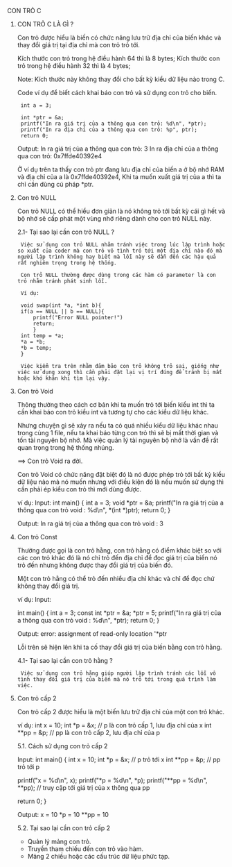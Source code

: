 CON TRỎ C

1. CON TRỎ C LÀ GÌ ?

    Con trỏ được hiểu là biến có chức năng lưu trữ địa chỉ của biến khác và thay đổi giá trị tại địa chỉ mà con trỏ trỏ tới.

    Kích thước con trỏ trong hệ điều hành 64 thì là 8 bytes;
    Kích thước con trỏ trong hệ điều hành 32 thì là 4 bytes;

    Note: Kích thước này không thay đổi cho bất kỳ kiểu dữ liệu nào trong C.

    Code ví dụ để biết cách khai báo con trỏ và sử dụng con trỏ cho biến.
        
        int a = 3;
        
        int *ptr = &a;
        printf("In ra giá trị của a thông qua con trỏ: %d\n", *ptr);
        printf("In ra địa chỉ của a thông qua con trỏ: %p", ptr);
        return 0;

    Output:
        In ra giá trị của a thông qua con trỏ: 3
        In ra địa chỉ của a thông qua con trỏ: 0x7ffde40392e4

    Ở ví dụ trên ta thấy con trỏ ptr đang lưu địa chỉ của biến a ở bộ nhớ RAM và địa chỉ của a là 0x7ffde40392e4, Khi ta muốn xuất giá trị của a thì ta chỉ cần dùng cú pháp *ptr.

2. Con trỏ NULL 

    Con trỏ NULL có thể hiểu đơn giản là nó không trỏ tới bất kỳ cái gì hết và bộ nhớ sẽ cấp phát một vùng nhớ riêng dành cho con trỏ NULL này.

    2.1- Tại sao lại cần con trỏ NULL ?

        Việc sử dụng con trỏ NULL nhằm tránh việc trong lúc lập trình hoặc so xuất của coder mà con trỏ vô tình trỏ tới một địa chỉ nào đó mà người lập trình không hay biết mà lỗi này sẽ dẫn đến các hậu quả rất nghiêm trọng trong hệ thống.

        Con trỏ NULL thường được dùng trong các hàm có parameter là con trỏ nhằm tránh phát sinh lỗi.

        Ví dụ:

        void swap(int *a, *int b){
        if(a == NULL || b == NULL){
            printf("Error NULL pointer!")
            return;
            }   
        int temp = *a;
        *a = *b;
        *b = temp;
        }

        Việc kiểm tra trên nhằm đảm bảo con trỏ không trỏ sai, giống như việc sử dụng xong thì cần phải đặt lại vị trí đúng để tránh bị mất hoặc khó khăn khi tìm lại vậy.

3. Con trỏ Void

    Thông thường theo cách cơ bản khi ta muốn trỏ tới biến kiểu int thì ta cần khai báo con trỏ kiểu int và tương tự cho các kiểu dữ liệu khác.

    Nhưng chuyện gì sẽ xảy ra nếu ta có quá nhiều kiểu dữ liệu khác nhau trong cùng 1 file, nếu ta khai báo từng con trỏ thì sẽ bị mất thời gian và tốn tài nguyên bộ nhớ. Mà việc quản lý tài nguyên bộ nhớ là vấn đề rất quan trọng trong hệ thống nhúng. 

    ==> Con trỏ Void ra đời.

    Con trỏ Void có chức năng đặt biệt đó là nó được phép trỏ tới bất kỳ kiểu dữ liệu nào mà nó muốn nhưng với điều kiện đó là nếu muốn sử dụng thì cần phải ép kiểu con trỏ thì mới dùng được.

    ví dụ:
    Input:
    int main() {
    int a = 3;
    void *ptr = &a;
    printf("In ra giá trị của a thông qua con trỏ void : %d\n", *(int *)ptr);
    return 0;
    }

    Output:
    In ra giá trị của a thông qua con trỏ void : 3

4. Con trỏ Const

    Thường được gọi là con trỏ hằng, con trỏ hằng có điểm khác biệt so với các con trỏ khác đó là nó chỉ trỏ đến địa chỉ để đọc giá trị của biến nó trỏ đến nhưng không được thay đổi giá trị của biến đó.

    Một con trỏ hằng có thể trỏ đến nhiều địa chỉ khác và chỉ để đọc chứ không thay đổi giá trị.

    ví dụ:
    Input:

    int main() {
    int a = 3;
    const int *ptr = &a;
    *ptr = 5;
    printf("In ra giá trị của a thông qua con trỏ void : %d\n", *ptr);
    return 0;
    }

    Output:
    error: assignment of read-only location '*ptr

    Lỗi trên sẽ hiện lên khi ta cố thay đổi giá trị của biến bằng con trỏ hằng.

    4.1- Tại sao lại cần con trỏ hằng ?

        Việc sử dụng con trỏ hằng giúp người lập trình tránh các lỗi vô tình thay đổi giá trị của biến mà nó trỏ tới trong quá trình làm việc.

5. Con trỏ cấp 2

    Con trỏ cấp 2 được hiểu là một biến lưu trữ địa chỉ của một con trỏ khác.

    ví dụ: 
    int x = 10;
    int *p = &x;  // p là con trỏ cấp 1, lưu địa chỉ của x
    int **pp = &p; // pp là con trỏ cấp 2, lưu địa chỉ của p

    5.1. Cách sử dụng con trỏ cấp 2

    Input:
    int main() {
    int x = 10;
    int *p = &x;   // p trỏ tới x
    int **pp = &p; // pp trỏ tới p

    printf("x = %d\n", x);
    printf("*p = %d\n", *p);
    printf("**pp = %d\n", **pp); // truy cập tới giá trị của x thông qua pp

    return 0;
    }

    Output:
    x = 10
    *p = 10
    **pp = 10

    5.2. Tại sao lại cần con trỏ cấp 2
    - Quản lý mảng con trỏ.
    - Truyền tham chiếu đến con trỏ vào hàm.
    - Mảng 2 chiều hoặc các cấu trúc dữ liệu phức tạp.


    